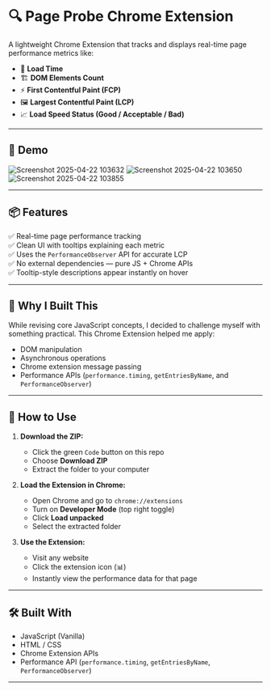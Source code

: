 # 🔍 Page Probe Chrome Extension

A lightweight Chrome Extension that tracks and displays real-time page performance metrics like:

- 🚀 **Load Time**
- 🏗️ **DOM Elements Count**
- ⚡ **First Contentful Paint (FCP)**
- 🖼️ **Largest Contentful Paint (LCP)**
- 📈 **Load Speed Status (Good / Acceptable / Bad)**

---

## 📸 Demo


![Screenshot 2025-04-22 103632](https://github.com/user-attachments/assets/7c443eaf-38b1-47d9-8932-2775aa986a6c)
![Screenshot 2025-04-22 103650](https://github.com/user-attachments/assets/899f81b9-ee7b-4472-ac38-45c69f3b1c10)
![Screenshot 2025-04-22 103855](https://github.com/user-attachments/assets/dfada971-de32-4fb9-b954-dc5bd3be1940)


---

## 📦 Features

✅ Real-time page performance tracking  
✅ Clean UI with tooltips explaining each metric  
✅ Uses the `PerformanceObserver` API for accurate LCP  
✅ No external dependencies — pure JS + Chrome APIs  
✅ Tooltip-style descriptions appear instantly on hover  

---

## 🧠 Why I Built This

While revising core JavaScript concepts, I decided to challenge myself with something practical. This Chrome Extension helped me apply:

- DOM manipulation
- Asynchronous operations
- Chrome extension message passing
- Performance APIs (`performance.timing`, `getEntriesByName`, and `PerformanceObserver`)

---

## 🧪 How to Use

1. **Download the ZIP:**

   - Click the green `Code` button on this repo
   - Choose **Download ZIP**
   - Extract the folder to your computer

2. **Load the Extension in Chrome:**

   - Open Chrome and go to `chrome://extensions`
   - Turn on **Developer Mode** (top right toggle)
   - Click **Load unpacked**
   - Select the extracted folder

3. **Use the Extension:**

   - Visit any website
   - Click the extension icon (📊)
   - Instantly view the performance data for that page

---

## 🛠️ Built With

- JavaScript (Vanilla)
- HTML / CSS
- Chrome Extension APIs
- Performance API (`performance.timing`, `getEntriesByName`, `PerformanceObserver`)

---
